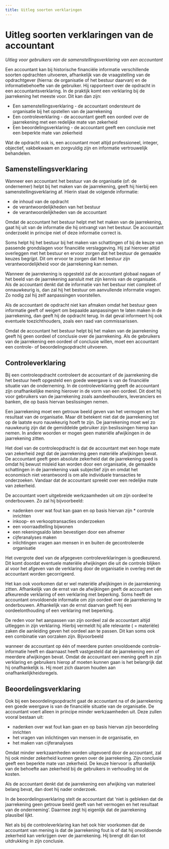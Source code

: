 ```yaml
---
title: Uitleg soorten verklaringen
---
```

# Uitleg soorten verklaringen van de accountant

_Uitleg voor gebruikers van de samenstellingsverklaring van een accountant_

Een accountant kan bij historische financiële informatie verschillende soorten opdrachten uitvoeren, afhankelijk van de vraagstelling van de opdrachtgever (hierna: de organisatie of het bestuur daarvan) en de informatiebehoefte van de gebruiker. Hij rapporteert over de opdracht in een accountantsverklaring. In de praktijk komt een verklaring bij de jaarrekening het meeste voor. Dit kan dan zijn:

* Een samenstellingsverklaring - de accountant ondersteunt de organisatie bij het opstellen van de jaarrekening
* Een controleverklaring - de accountant geeft een oordeel over de jaarrekening met een redelijke mate van zekerheid
* Een beoordelingsverklaring - de accountant geeft een conclusie met een beperkte mate van zekerheid

Wat de opdracht ook is, een accountant moet altijd professioneel, integer, objectief, vakbekwaam en zorgvuldig zijn en informatie vertrouwelijk behandelen.

## Samenstellingsverklaring

Wanneer een accountant het bestuur van de organisatie (of: de ondernemer) helpt bij het maken van de jaarrekening, geeft hij hierbij een samenstellingsverklaring af. Hierin staat de volgende informatie:

* de inhoud van de opdracht
* de verantwoordelijkheden van het bestuur
* de verantwoordelijkheden van de accountant

Omdat de accountant het bestuur helpt met het maken van de jaarrekening, gaat hij uit van de informatie die hij ontvangt van het bestuur. De accountant onderzoekt in principe niet of deze informatie correct is.

Soms helpt hij het bestuur bij het maken van schattingen of bij de keuze van passende grondslagen voor financiële verslaggeving. Hij zal hierover altijd overleggen met het bestuur en ervoor zorgen dat het bestuur de gemaakte keuzes begrijpt. Dit om ervoor te zorgen dat het bestuur zijn verantwoordelijkheid voor de jaarrekening kan nemen.

Wanneer de jaarrekening is opgesteld zal de accountant globaal nagaan of het beeld van de jaarrekening aansluit met zijn kennis van de organisatie. Als de accountant denkt dat de informatie van het bestuur niet compleet of onnauwkeurig is, dan zal hij het bestuur om aanvullende informatie vragen. Zo nodig zal hij zelf aanpassingen voorstellen.

Als de accountant de opdracht niet kan afmaken omdat het bestuur geen informatie geeft of weigert om bepaalde aanpassingen te laten maken in de jaarrekening, dan geeft hij de opdracht terug. In dat geval informeert hij ook eventuele toezichthouders, zoals een raad van commissarissen.

Omdat de accountant het bestuur helpt bij het maken van de jaarrekening geeft hij geen oordeel of conclusie over de jaarrekening. Als de gebruikers van de jaarrekening een oordeel of conclusie willen, moet een accountant een controle- of beoordelingsopdracht uitvoeren.

## Controleverklaring

Bij een controleopdracht controleert de accountant of de jaarrekening die het bestuur heeft opgesteld een goede weergave is van de financiële situatie van de onderneming. In de controleverklaring geeft de accountant zijn onafhankelijke mening hierover in de vorm van een oordeel. Dit doet hij voor gebruikers van de jaarrekening zoals aandeelhouders, leveranciers en banken, die op basis hiervan beslissingen nemen.

Een jaarrekening moet een getrouw beeld geven van het vermogen en het resultaat van de organisatie. Maar dit betekent niet dat de jaarrekening tot op de laatste euro nauwkeurig hoeft te zijn. De jaarrekening moet wel zo nauwkeurig zijn dat de gemiddelde gebruiker zijn beslissingen hierop kan nemen. In andere woorden er mogen geen materiële afwijkingen in de jaarrekening zitten.

Het doel van de controleopdracht is dat de accountant met een hoge mate van zekerheid zegt dat de jaarrekening geen materiële afwijkingen bevat. De accountant geeft geen absolute zekerheid dat de jaarrekening goed is omdat hij bewust misleid kan worden door een organisatie, de gemaakte schattingen in de jaarrekening vaak subjectief zijn en omdat het economisch niet verantwoord is om alle individuele transacties te onderzoeken. Vandaar dat de accountant spreekt over een redelijke mate van zekerheid.

De accountant voert uitgebreide werkzaamheden uit om zijn oordeel te onderbouwen. Zo zal hij bijvoorbeeld:

* nadenken over wat fout kan gaan en op basis hiervan zijn * controle inrichten
* inkoop- en verkooptransacties onderzoeken
* een voorraadtelling bijwonen
* een rekeningsaldo laten bevestigen door een afnemer
* cijferanalyses maken
* inlichtingen vragen aan mensen in en buiten de gecontroleerde organisatie

Het overgrote deel van de afgegeven controleverklaringen is goedkeurend. Dit komt doordat eventuele materiële afwijkingen die uit de controle blijken al voor het afgeven van de verklaring door de organisatie in overleg met de accountant worden gecorrigeerd.

Het kan ook voorkomen dat er wel materiële afwijkingen in de jaarrekening zitten. Afhankelijk van de ernst van de afwijkingen geeft de accountant een afkeurende verklaring of een verklaring met beperking. Soms heeft de accountant onvoldoende informatie om zijn oordeel over de jaarrekening te onderbouwen. Afhankelijk van de ernst daarvan geeft hij een oordeelonthouding of een verklaring met beperking.

De reden voor het aanpassen van zijn oordeel zal de accountant altijd uitleggen in zijn verklaring. Hierbij vermeldt hij alle relevante ( = materiële) zaken die aanleiding geven het oordeel aan te passen. Dit kan soms ook een combinatie van oorzaken zijn. Bijvoorbeeld 

wanneer de accountant op één of meerdere punten onvoldoende controle-informatie heeft en daarnaast heeft vastgesteld dat de jaarrekening een of meerdere afwijkingen bevat.
Omdat de accountant een mening geeft in zijn verklaring en gebruikers hierop af moeten kunnen gaan is het belangrijk dat hij onafhankelijk is. Hij moet zich daarom houden aan onafhankelijkheidsregels.

## Beoordelingsverklaring

Ook bij een beoordelingsopdracht gaat de accountant na of de jaarrekening een goede weergave is van de financiële situatie van de organisatie. De accountant voert alleen in principe minder werkzaamheden uit. Deze zullen vooral bestaan uit:

* nadenken over wat fout kan gaan en op basis hiervan zijn beoordeling inrichten
* het vragen van inlichtingen van mensen in de organisatie, en
* het maken van cijferanalyses

Omdat minder werkzaamheden worden uitgevoerd door de accountant, zal hij ook minder zekerheid kunnen geven over de jaarrekening. Zijn conclusie geeft een beperkte mate van zekerheid. De keuze hiervoor is afhankelijk van de behoefte aan zekerheid bij de gebruikers in verhouding tot de kosten.

Als de accountant denkt dat de jaarrekening een afwijking van materieel belang bevat, dan doet hij nader onderzoek.

In de beoordelingsverklaring stelt de accountant dat ‘niet is gebleken dat de jaarrekening geen getrouw beeld geeft van het vermogen en het resultaat van de onderneming’. Daarmee zegt hij eigenlijk dat de jaarrekening plausibel lijkt.

Net als bij de controleverklaring kan het ook hier voorkomen dat de accountant van mening is dat de jaarrekening fout is of dat hij onvoldoende zekerheid kan verkrijgen over de jaarrekening. Hij brengt dit dan tot uitdrukking in zijn conclusie.

